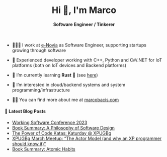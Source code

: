 
<h1 align="center">Hi 👋, I'm Marco</h1>
<h4 align="center">Software Engineer / Tinkerer</h4>

&nbsp;

- 👨🏻‍💻 I work at [e-Novia](https://e-novia.it/) as Software Engineer, supporting startups growing through software

- 💪 Experienced developer working with C++, Python and C#/.NET for IoT platforms (both on IoT devices and Backend platforms)

- 🌱 I’m currently learning **Rust** 🦀 (see [here](https://github.com/marcobacis/adventofcode))

- 👀 I’m interested in cloud/backend systems and system programming/infrastructure

- 👨‍💻 You can find more about me at [marcobacis.com](marcobacis.com)

#### 📕 Latest Blog Posts
<!-- BLOG-POST-LIST:START -->
- [Working Software Conference 2023](http://marcobacis.com/blog/working-software-2023/)
- [Book Summary: A Philosophy of Software Design](http://marcobacis.com/blog/philosophy-of-software-design/)
- [The Power of Code Katas: Katurday @ XPUGBg](http://marcobacis.com/blog/katurday/)
- [XPUGBg March Meetup: “The Actor Model &lpar;and why an XP programmer should know it&rpar;“](http://marcobacis.com/blog/2023-actor-model-meetup/)
- [Book Summary: Atomic Habits](http://marcobacis.com/blog/atomic-habits-book/)
<!-- BLOG-POST-LIST:END -->